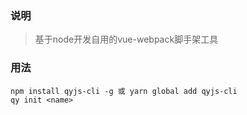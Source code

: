 ### 说明
> 基于node开发自用的vue-webpack脚手架工具

### 用法
```
npm install qyjs-cli -g 或 yarn global add qyjs-cli
qy init <name>
```
